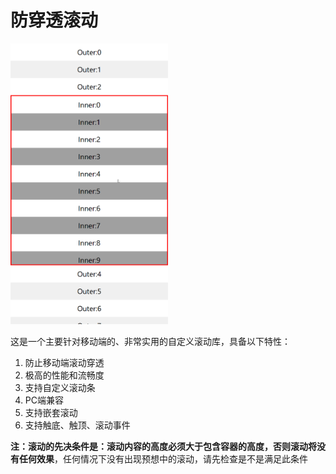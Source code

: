 # 防穿透滚动

<p>
  <img src="../../assets/scroll.gif" width="50%">
</p>

这是一个主要针对移动端的、非常实用的自定义滚动库，具备以下特性：

1. 防止移动端滚动穿透
2. 极高的性能和流畅度
3. 支持自定义滚动条
4. PC端兼容
5. 支持嵌套滚动
6. 支持触底、触顶、滚动事件


**注：滚动的先决条件是：滚动内容的高度必须大于包含容器的高度，否则滚动将没有任何效果**，任何情况下没有出现预想中的滚动，请先检查是不是满足此条件




